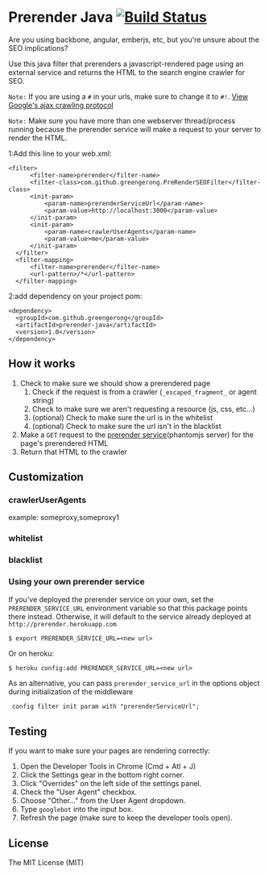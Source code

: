 Prerender Java [![Build Status](https://travis-ci.org/greengerong/prerender-java.png)](https://travis-ci.org/greengerong/prerender-java)
===========================

Are you using backbone, angular, emberjs, etc, but you're unsure about the SEO implications?

Use this java filter that prerenders a javascript-rendered page using an external service and returns the HTML to the search engine crawler for SEO.

`Note:` If you are using a `#` in your urls, make sure to change it to `#!`. [View Google's ajax crawling protocol](https://developers.google.com/webmasters/ajax-crawling/docs/getting-started)

`Note:` Make sure you have more than one webserver thread/process running because the prerender service will make a request to your server to render the HTML.

1:Add this line to your web.xml:

    <filter>
          <filter-name>prerender</filter-name>
          <filter-class>com.github.greengerong.PreRenderSEOFilter</filter-class>
          <init-param>
              <param-name>prerenderServiceUrl</param-name>
              <param-value>http://localhost:3000</param-value>
          </init-param>
          <init-param>
              <param-name>crawlerUserAgents</param-name>
              <param-value>me</param-value>
          </init-param>
      </filter>
      <filter-mapping>
          <filter-name>prerender</filter-name>
          <url-pattern>/*</url-pattern>
      </filter-mapping>

2:add dependency on your project pom:

    <dependency>
      <groupId>com.github.greengerong</groupId>
      <artifactId>prerender-java</artifactId>
      <version>1.0</version>
    </dependency>

## How it works
1. Check to make sure we should show a prerendered page
	1. Check if the request is from a crawler (`_escaped_fragment_` or agent string)
	2. Check to make sure we aren't requesting a resource (js, css, etc...)
	3. (optional) Check to make sure the url is in the whitelist
	4. (optional) Check to make sure the url isn't in the blacklist
2. Make a `GET` request to the [prerender service](https://github.com/collectiveip/prerender)(phantomjs server) for the page's prerendered HTML
3. Return that HTML to the crawler

## Customization

### crawlerUserAgents
example: someproxy,someproxy1

### whitelist

### blacklist


### Using your own prerender service

If you've deployed the prerender service on your own, set the `PRERENDER_SERVICE_URL` environment variable so that this package points there instead. Otherwise, it will default to the service already deployed at `http://prerender.herokuapp.com`

	$ export PRERENDER_SERVICE_URL=<new url>

Or on heroku:

	$ heroku config:add PRERENDER_SERVICE_URL=<new url>

As an alternative, you can pass `prerender_service_url` in the options object during initialization of the middleware

``` xml
 config filter init param with "prerenderServiceUrl";
```

## Testing

If you want to make sure your pages are rendering correctly:

1. Open the Developer Tools in Chrome (Cmd + Atl + J)
2. Click the Settings gear in the bottom right corner.
3. Click "Overrides" on the left side of the settings panel.
4. Check the "User Agent" checkbox.
6. Choose "Other..." from the User Agent dropdown.
7. Type `googlebot` into the input box.
8. Refresh the page (make sure to keep the developer tools open).

## License

The MIT License (MIT)

